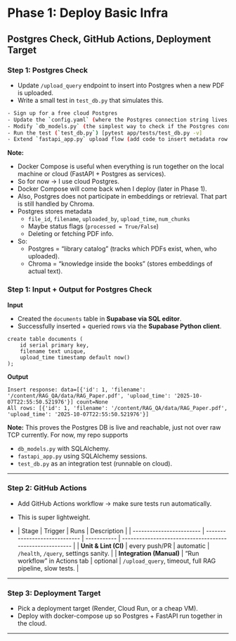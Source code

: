# Phase 1: Deploy Basic Infra
## Postgres Check, GitHub Actions, Deployment Target

### Step 1: Postgres Check
- Update `/upload_query` endpoint to insert into Postgres when a new PDF is uploaded.
- Write a small test in `test_db.py` that simulates this.

```bash
- Sign up for a free cloud Postgres
- Update the `config.yaml` (where the Postgres connection string lives, you will get this info from cloud Postgres)
- Modify `db_models.py` (the simplest way to check if the Postgres connection is alive)
- Run the test (`test_db.py`) [pytest app/tests/test_db.py -v]
- Extend `fastapi_app.py` upload flow (add code to insert metadata row into Postgres on upload.)
```

**Note:**
- Docker Compose is useful when everything is run together on the local machine or cloud (FastAPI + Postgres as services).
- So for now → I use cloud Postgres.
- Docker Compose will come back when I deploy (later in Phase 1).
- Also, Postgres does not participate in embeddings or retrieval. That part is still handled by Chroma.
- Postgres stores metadata
  - `file_id`, `filename`, `uploaded_by`, `upload_time`, `num_chunks`
  - Maybe status flags (`processed = True/False`)
  - Deleting or fetching PDF info.
- So:
  - Postgres = “library catalog” (tracks which PDFs exist, when, who uploaded).
  - Chroma = “knowledge inside the books” (stores embeddings of actual text).

### Step 1: Input + Output for Postgres Check
**Input**
- Created the `documents` table in **Supabase via SQL editor**.
- Successfully inserted + queried rows via the **Supabase Python client**.

```
create table documents (
    id serial primary key,
    filename text unique,
    upload_time timestamp default now()
);
```
**Output**
```
Insert response: data=[{'id': 1, 'filename': '/content/RAG_QA/data/RAG_Paper.pdf', 'upload_time': '2025-10-07T22:55:50.521976'}] count=None
All rows: [{'id': 1, 'filename': '/content/RAG_QA/data/RAG_Paper.pdf', 'upload_time': '2025-10-07T22:55:50.521976'}]
```
**Note:** This proves the Postgres DB is live and reachable, just not over raw TCP currently. For now, my repo supports
- `db_models.py` with SQLAlchemy.
- `fastapi_app.py` using SQLAlchemy sessions.
- `test_db.py` as an integration test (runnable on cloud).
---
### Step 2: GitHub Actions
- Add GitHub Actions workflow → make sure tests run automatically.
- This is super lightweight.

- | Stage                    | Trigger                       | Runs        | Description                                              |
| ------------------------ | ----------------------------- | ----------- | -------------------------------------------------------- |
| **Unit & Lint (CI)**     | every push/PR                 |  automatic | `/health`, `/query`, settings sanity.                    |
| **Integration (Manual)** | “Run workflow” in Actions tab |  optional  | `/upload_query`, timeout, full RAG pipeline, slow tests. |

---
### Step 3: Deployment Target
- Pick a deployment target (Render, Cloud Run, or a cheap VM).
- Deploy with docker-compose up so Postgres + FastAPI run together in the cloud.
---
